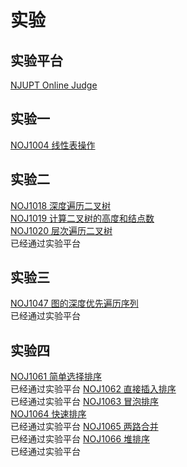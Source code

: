 # 实验
## 实验平台<br>
[NJUPT Online Judge](https://acm.njupt.edu.cn)<br>

## 实验一<br>
[NOJ1004 线性表操作](https://acm.njupt.edu.cn/problem/NOJ1004)<br>

## 实验二<br>
[NOJ1018 深度遍历二叉树](https://acm.njupt.edu.cn/problem/NOJ1018)<br>
[NOJ1019 计算二叉树的高度和结点数](https://acm.njupt.edu.cn/problem/NOJ1019)<br>
[NOJ1020 层次遍历二叉树](https://acm.njupt.edu.cn/problem/NOJ1020)<br>   已经通过实验平台

## 实验三<br>
[NOJ1047 图的深度优先遍历序列](https://acm.njupt.edu.cn/problem/NOJ1047)<br>已经通过实验平台

## 实验四<br>
[NOJ1061 简单选择排序](https://acm.njupt.edu.cn/problem/NOJ1061)<br>已经通过实验平台
[NOJ1062 直接插入排序](https://acm.njupt.edu.cn/problem/NOJ1062)<br>已经通过实验平台
[NOJ1063 冒泡排序](https://acm.njupt.edu.cn/problem/NOJ1063)<br>
[NOJ1064 快速排序](https://acm.njupt.edu.cn/problem/NOJ1064)<br>已经通过实验平台
[NOJ1065 两路合并](https://acm.njupt.edu.cn/problem/NOJ1065)<br>已经通过实验平台
[NOJ1066 堆排序](https://acm.njupt.edu.cn/problem/NOJ1066)<br>已经通过实验平台

